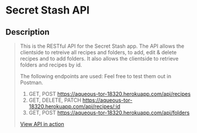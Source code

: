 # Secret Stash API

## Description

> This is the RESTful API for the Secret Stash app. The API allows the clientside to retreive
> all recipes and folders, to add, edit & delete recipes and to add folders. It also allows the
> clientside to retrieve folders and recipes by id.
>
> The following endpoints are used: Feel free to test them out in Postman.
>
> 1. GET, POST https://aqueous-tor-18320.herokuapp.com/api/recipes
> 2. GET, DELETE, PATCH https://aqueous-tor-18320.herokuapp.com/api/recipes/:id
> 3. GET, POST https://aqueous-tor-18320.herokuapp.com/api/folders
>
> [View API in action](https://secretstash-app.now.sh/home "Link to Secret Stash app homescreen")
